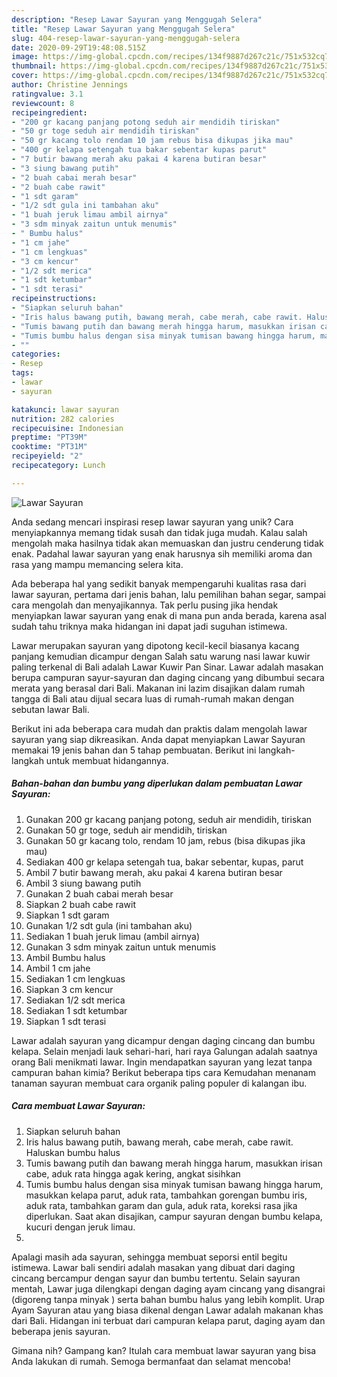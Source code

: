 ```yaml
---
description: "Resep Lawar Sayuran yang Menggugah Selera"
title: "Resep Lawar Sayuran yang Menggugah Selera"
slug: 404-resep-lawar-sayuran-yang-menggugah-selera
date: 2020-09-29T19:48:08.515Z
image: https://img-global.cpcdn.com/recipes/134f9887d267c21c/751x532cq70/lawar-sayuran-foto-resep-utama.jpg
thumbnail: https://img-global.cpcdn.com/recipes/134f9887d267c21c/751x532cq70/lawar-sayuran-foto-resep-utama.jpg
cover: https://img-global.cpcdn.com/recipes/134f9887d267c21c/751x532cq70/lawar-sayuran-foto-resep-utama.jpg
author: Christine Jennings
ratingvalue: 3.1
reviewcount: 8
recipeingredient:
- "200 gr kacang panjang potong seduh air mendidih tiriskan"
- "50 gr toge seduh air mendidih tiriskan"
- "50 gr kacang tolo rendam 10 jam rebus bisa dikupas jika mau"
- "400 gr kelapa setengah tua bakar sebentar kupas parut"
- "7 butir bawang merah aku pakai 4 karena butiran besar"
- "3 siung bawang putih"
- "2 buah cabai merah besar"
- "2 buah cabe rawit"
- "1 sdt garam"
- "1/2 sdt gula ini tambahan aku"
- "1 buah jeruk limau ambil airnya"
- "3 sdm minyak zaitun untuk menumis"
- " Bumbu halus"
- "1 cm jahe"
- "1 cm lengkuas"
- "3 cm kencur"
- "1/2 sdt merica"
- "1 sdt ketumbar"
- "1 sdt terasi"
recipeinstructions:
- "Siapkan seluruh bahan"
- "Iris halus bawang putih, bawang merah, cabe merah, cabe rawit. Haluskan bumbu halus"
- "Tumis bawang putih dan bawang merah hingga harum, masukkan irisan cabe, aduk rata hingga agak kering, angkat sisihkan"
- "Tumis bumbu halus dengan sisa minyak tumisan bawang hingga harum, masukkan kelapa parut, aduk rata, tambahkan gorengan bumbu iris, aduk rata, tambahkan garam dan gula, aduk rata, koreksi rasa jika diperlukan. Saat akan disajikan, campur sayuran dengan bumbu kelapa, kucuri dengan jeruk limau."
- ""
categories:
- Resep
tags:
- lawar
- sayuran

katakunci: lawar sayuran 
nutrition: 282 calories
recipecuisine: Indonesian
preptime: "PT39M"
cooktime: "PT31M"
recipeyield: "2"
recipecategory: Lunch

---
```



![Lawar Sayuran](https://img-global.cpcdn.com/recipes/134f9887d267c21c/751x532cq70/lawar-sayuran-foto-resep-utama.jpg)

Anda sedang mencari inspirasi resep lawar sayuran yang unik? Cara menyiapkannya memang tidak susah dan tidak juga mudah. Kalau salah mengolah maka hasilnya tidak akan memuaskan dan justru cenderung tidak enak. Padahal lawar sayuran yang enak harusnya sih memiliki aroma dan rasa yang mampu memancing selera kita.

Ada beberapa hal yang sedikit banyak mempengaruhi kualitas rasa dari lawar sayuran, pertama dari jenis bahan, lalu pemilihan bahan segar, sampai cara mengolah dan menyajikannya. Tak perlu pusing jika hendak menyiapkan lawar sayuran yang enak di mana pun anda berada, karena asal sudah tahu triknya maka hidangan ini dapat jadi suguhan istimewa.

Lawar merupakan sayuran yang dipotong kecil-kecil biasanya kacang panjang kemudian dicampur dengan Salah satu warung nasi lawar kuwir paling terkenal di Bali adalah Lawar Kuwir Pan Sinar. Lawar adalah masakan berupa campuran sayur-sayuran dan daging cincang yang dibumbui secara merata yang berasal dari Bali. Makanan ini lazim disajikan dalam rumah tangga di Bali atau dijual secara luas di rumah-rumah makan dengan sebutan lawar Bali.


Berikut ini ada beberapa cara mudah dan praktis dalam mengolah lawar sayuran yang siap dikreasikan. Anda dapat menyiapkan Lawar Sayuran memakai 19 jenis bahan dan 5 tahap pembuatan. Berikut ini langkah-langkah untuk membuat hidangannya.

<!--inarticleads1-->

##### Bahan-bahan dan bumbu yang diperlukan dalam pembuatan Lawar Sayuran:

1. Gunakan 200 gr kacang panjang potong, seduh air mendidih, tiriskan
1. Gunakan 50 gr toge, seduh air mendidih, tiriskan
1. Gunakan 50 gr kacang tolo, rendam 10 jam, rebus (bisa dikupas jika mau)
1. Sediakan 400 gr kelapa setengah tua, bakar sebentar, kupas, parut
1. Ambil 7 butir bawang merah, aku pakai 4 karena butiran besar
1. Ambil 3 siung bawang putih
1. Gunakan 2 buah cabai merah besar
1. Siapkan 2 buah cabe rawit
1. Siapkan 1 sdt garam
1. Gunakan 1/2 sdt gula (ini tambahan aku)
1. Sediakan 1 buah jeruk limau (ambil airnya)
1. Gunakan 3 sdm minyak zaitun untuk menumis
1. Ambil  Bumbu halus
1. Ambil 1 cm jahe
1. Sediakan 1 cm lengkuas
1. Siapkan 3 cm kencur
1. Sediakan 1/2 sdt merica
1. Sediakan 1 sdt ketumbar
1. Siapkan 1 sdt terasi


Lawar adalah sayuran yang dicampur dengan daging cincang dan bumbu kelapa. Selain menjadi lauk sehari-hari, hari raya Galungan adalah saatnya orang Bali menikmati lawar. Ingin mendapatkan sayuran yang lezat tanpa campuran bahan kimia? Berikut beberapa tips cara Kemudahan menanam tanaman sayuran membuat cara organik paling populer di kalangan ibu. 

<!--inarticleads2-->

##### Cara membuat Lawar Sayuran:

1. Siapkan seluruh bahan
1. Iris halus bawang putih, bawang merah, cabe merah, cabe rawit. Haluskan bumbu halus
1. Tumis bawang putih dan bawang merah hingga harum, masukkan irisan cabe, aduk rata hingga agak kering, angkat sisihkan
1. Tumis bumbu halus dengan sisa minyak tumisan bawang hingga harum, masukkan kelapa parut, aduk rata, tambahkan gorengan bumbu iris, aduk rata, tambahkan garam dan gula, aduk rata, koreksi rasa jika diperlukan. Saat akan disajikan, campur sayuran dengan bumbu kelapa, kucuri dengan jeruk limau.
1. 


Apalagi masih ada sayuran, sehingga membuat seporsi entil begitu istimewa. Lawar bali sendiri adalah masakan yang dibuat dari daging cincang bercampur dengan sayur dan bumbu tertentu. Selain sayuran mentah, Lawar juga dilengkapi dengan daging ayam cincang yang disangrai (digoreng tanpa minyak ) serta bahan bumbu halus yang lebih komplit. Urap Ayam Sayuran atau yang biasa dikenal dengan Lawar adalah makanan khas dari Bali. Hidangan ini terbuat dari campuran kelapa parut, daging ayam dan beberapa jenis sayuran. 

Gimana nih? Gampang kan? Itulah cara membuat lawar sayuran yang bisa Anda lakukan di rumah. Semoga bermanfaat dan selamat mencoba!
